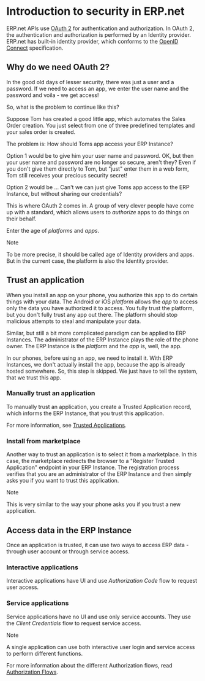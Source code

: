# Introduction to security in ERP.net

ERP.net APIs use [OAuth 2](https://oauth.net/2/) for authentication and authorization.
In OAuth 2, the authentication and authorization is performed by an Identity provider.
ERP.net has built-in identity provider, which conforms to the [OpenID Connect](https://openid.net/connect/) specification.

## Why do we need OAuth 2?

In the good old days of lesser security, there was just a user and a password.
If we need to access an app, we enter the user name and the password and voila - we get access!

So, what is the problem to continue like this?

Suppose Tom has created a good little app, which automates the Sales Order creation.
You just select from one of three predefined templates and your sales order is created.

The problem is: How should Toms app access your ERP Instance?

Option 1 would be to give him your user name and password.
OK, but then your user name and password are no longer so secure, aren't they?
Even if you don't give them directly to Tom, but "just" enter them in a web form, Tom still receives your precious security secret!

Option 2 would be ... Can't we can just give Toms app access to the ERP Instance, but without sharing our credentials?

This is where OAuth 2 comes in. A group of very clever people have come up with a standard, which allows users to *authorize* apps to do things on their behalf.

Enter the age of *platforms* and *apps*.

> [!note]
> To be more precise, it should be called age of Identity providers and apps.
> But in the current case, the platform is also the Identity provider.

## Trust an application

When you install an app on your phone, you authorize this app to do certain things with your data. 
The Android or iOS *platform* allows the *app* to access only the data you have authorized it to access.
You fully trust the platform, but you don't fully trust any app out there.
The platform should stop malicious attempts to steal and manipulate your data.

Similar, but still a bit more complicated paradigm can be applied to ERP Instances.
The administrator of the ERP Instance plays the role of the phone owner.
The ERP Instance is the *platform* and the *app* is, well, the app.

In our phones, before using an app, we need to install it.
With ERP Instances, we don't actually install the app, because the app is already hosted somewhere.
So, this step is skipped.
We just have to tell the system, that we trust this app.

### Manually trust an application

To manually trust an application, you create a Trusted Application record, which informs the ERP Instance, that you trust this application.

For more information, see [Trusted Applications](trusted-applications.md).

### Install from marketplace

Another way to trust an application is to select it from a marketplace.
In this case, the marketplace redirects the browser to a "Register Trusted Application" endpoint in your ERP Instance.
The registration process verifies that you are an administrator of the ERP Instance and then simply asks you if you want to trust this application.

> [!NOTE]
> This is very similar to the way your phone asks you if you trust a new application.

## Access data in the ERP Instance

Once an application is trusted, it can use two ways to access ERP data - through user account or through service access.

### Interactive applications

Interactive applications have UI and use *Authorization Code* flow to request user access.

### Service applications

Service applications have no UI and use only service accounts.
They use the *Client Credentials* flow to request service access.

> [!note]
> A single application can use both interactive user login and service access to perform different functions.

For more information about the different Authorization flows, read [Authorization Flows](authorization-flows.md).
